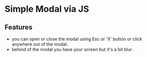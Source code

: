 # Simple Modal via JS

## Features

- you can open or close the modal using Esc or 'X' button or click anywhere out of the modal.
- behind of the modal you have your screen but it's a bit blur .
